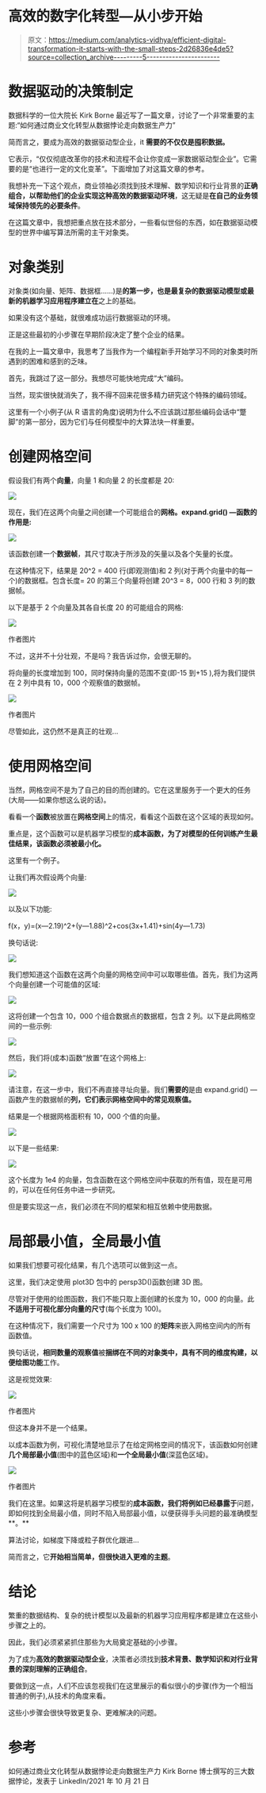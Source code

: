 # 高效的数字化转型—从小步开始

> 原文：<https://medium.com/analytics-vidhya/efficient-digital-transformation-it-starts-with-the-small-steps-2d26836e4de5?source=collection_archive---------5----------------------->

# 数据驱动的决策制定

数据科学的一位大院长 Kirk Borne 最近写了一篇文章，讨论了一个非常重要的主题:“如何通过商业文化转型从数据悖论走向数据生产力”

简而言之，要成为高效的数据驱动型企业，it **需要的不仅仅是囤积数据。**

它表示，“仅仅彻底改革你的技术和流程不会让你变成一家数据驱动型企业”。它需要的是“也进行一定的文化变革”。下面增加了对这篇文章的参考。

我想补充一下这个观点，商业领袖必须找到技术理解、数学知识和行业背景的**正确组合，以帮助他们的企业实现这种高效的数据驱动环境**，这无疑是**在自己的业务领域保持领先的必要条件**。

在这篇文章中，我想把重点放在技术部分，一些看似世俗的东西，如在数据驱动模型的世界中编写算法所需的主干对象类。

# 对象类别

对象类(如向量、矩阵、数据框……)是**的第一步，也是最复杂的数据驱动模型或最新的机器学习应用程序建立在**之上的基础。

如果没有这个基础，就很难成功运行数据驱动的环境。

正是这些最初的小步骤在早期阶段决定了整个企业的结果。

在我的上一篇文章中，我思考了当我作为一个编程新手开始学习不同的对象类时所遇到的困难和感到的乏味。

首先，我跳过了这一部分。我想尽可能快地完成“大”编码。

当然，现实很快就消失了，我不得不回来花很多精力研究这个特殊的编码领域。

这里有一个小例子(从 R 语言的角度)说明为什么不应该跳过那些编码会话中“蹩脚”的第一部分，因为它们与任何模型中的大算法块一样重要。

# 创建网格空间

假设我们有两个**向量**，向量 1 和向量 2 的长度都是 20:

![](img/baeeedc3fbaccd23d8a21e65892e80f4.png)

现在，我们在这两个向量之间创建一个可能组合的**网格。expand.grid() —函数的作用是:**

![](img/fb28414ab12fea7d466a2fe357bd5d1a.png)

该函数创建一个**数据帧**，其尺寸取决于所涉及的矢量以及各个矢量的长度。

在这种情况下，结果是 20^2 = 400 行(即观测值)和 2 列(对于两个向量中的每一个)的数据框。包含长度= 20 的第三个向量将创建 20^3 = 8，000 行和 3 列的数据帧。

以下是基于 2 个向量及其各自长度 20 的可能组合的网格:

![](img/245a4dfd090c4a3b832f762f065a891b.png)

作者图片

不过，这并不十分壮观，不是吗？我告诉过你，会很无聊的。

将向量的长度增加到 100，同时保持向量的范围不变(即-15 到+15 ),将为我们提供在 2 列中具有 10，000 个观察值的数据帧。

![](img/bea22f9fd70203f38ee2964ed52b9984.png)

作者图片

尽管如此，这仍然不是真正的壮观…

# 使用网格空间

当然，网格空间不是为了自己的目的而创建的。它在这里服务于一个更大的任务(大局——如果你想这么说的话)。

看看一个**函数**被放置在**网格空间**上的情况，看看这个函数在这个区域的表现如何。

重点是，这个函数可以是机器学习模型的**成本函数，为了对模型的任何训练产生最佳结果，该函数必须被最小化。**

这里有一个例子。

让我们再次假设两个向量:

![](img/022c41e1e0750a573a6827da3b65c99e.png)

以及以下功能:

f(x，y)=(x—2.19)^2+(y—1.88)^2+cos(3x+1.41)+sin(4y—1.73)

换句话说:

![](img/cda45d9f5a6c15e094a50b05991fddfb.png)

我们想知道这个函数在这两个向量的网格空间中可以取哪些值。首先，我们为这两个向量创建一个可能值的区域:

![](img/aff3aaaf6a4cac5e244d079716c33f4c.png)

这将创建一个包含 10，000 个组合数据点的数据框，包含 2 列。以下是此网格空间的一些示例:

![](img/c56b4980fadd01feb51aeb9a9ebdcca1.png)

然后，我们将(成本)函数“放置”在这个网格上:

![](img/336e3bf7446327045a563ac2c4f48ac4.png)

请注意，在这一步中，我们不再直接寻址向量。我们**需要的**是由 expand.grid() —函数产生的数据帧的**列，它们表示网格空间中的常见观察值。**

结果是一个根据网格面积有 10，000 个值的向量。

![](img/f56ae82c174558beb58e57992e46b58b.png)

以下是一些结果:

![](img/c0656c9cb1070ef7196fffdaa9a1fc96.png)

这个长度为 1e4 的向量，包含函数在这个网格空间中获取的所有值，现在是可用的，可以在任何任务中进一步研究。

但是要实现这一点，我们必须在不同的框架和相互依赖中使用数据。

# 局部最小值，全局最小值

如果我们想要可视化结果，有几个选项可以做到这一点。

这里，我们决定使用 plot3D 包中的 persp3D()函数创建 3D 图。

尽管对于使用的绘图函数，我们不能只取上面创建的长度为 10，000 的向量。此**不适用于可视化部分向量的尺寸**(每个长度为 100)。

在这种情况下，我们需要一个尺寸为 100 x 100 的**矩阵**来嵌入网格空间内的所有函数值。

换句话说，**相同数量的观察值**被**捆绑在不同的对象类中，具有不同的维度构建，以便绘图功能**工作。

这是视觉效果:

![](img/268c4f1f792ebdbe5a00b1e9cc0c17af.png)

作者图片

但这本身并不是一个结果。

以成本函数为例，可视化清楚地显示了在给定网格空间的情况下，该函数如何创建**几个局部最小值**(图中的蓝色区域)和**一个全局最小值**(深蓝色区域)。

![](img/7c8cf356b71fe05187d1da47674f06a8.png)

作者图片

我们在这里。如果这将是机器学习模型的**成本函数，我们将例如已经暴露于**问题，即如何找到全局最小值，同时不陷入局部最小值，以便获得手头问题的最准确模型**。**

算法讨论，如梯度下降或粒子群优化跟进…

简而言之，它**开始相当简单，但很快进入更难的主题**。

# 结论

繁重的数据结构、复杂的统计模型以及最新的机器学习应用程序都是建立在这些小步骤之上的。

因此，我们必须紧紧抓住那些为大局奠定基础的小步骤。

为了成为**高效的数据驱动型企业**，决策者必须找到**技术背景、数学知识和对行业背景的深刻理解的正确组合**。

要做到这一点，人们不应该忽视我们在这里展示的看似很小的步骤(作为一个相当普通的例子),从技术的角度来看。

这些小步骤会很快导致更复杂、更难解决的问题。

# 参考

如何通过商业文化转型从数据悖论走向数据生产力 Kirk Borne 博士撰写的三大数据悖论，发表于 LinkedIn/2021 年 10 月 21 日